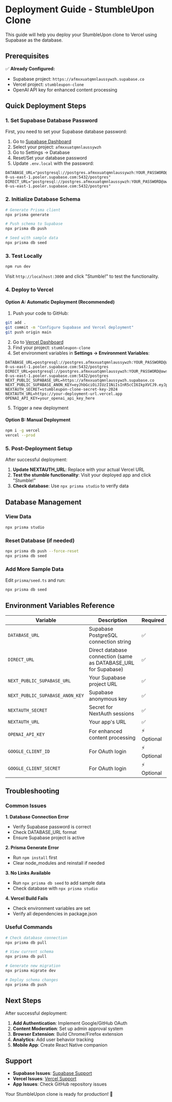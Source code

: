 # Deployment Guide - StumbleUpon Clone

This guide will help you deploy your StumbleUpon clone to Vercel using Supabase as the database.

## Prerequisites

✅ **Already Configured:**
- Supabase project: `https://afmxxuatqmnlaussywzh.supabase.co`
- Vercel project: `stumbleupon-clone`
- OpenAI API key for enhanced content processing

## Quick Deployment Steps

### 1. Set Supabase Database Password

First, you need to set your Supabase database password:

1. Go to [Supabase Dashboard](https://supabase.com/dashboard/projects)
2. Select your project: `afmxxuatqmnlaussywzh`
3. Go to Settings → Database
4. Reset/Set your database password
5. Update `.env.local` with the password:

```env
DATABASE_URL="postgresql://postgres.afmxxuatqmnlaussywzh:YOUR_PASSWORD@aws-0-us-east-1.pooler.supabase.com:5432/postgres"
DIRECT_URL="postgresql://postgres.afmxxuatqmnlaussywzh:YOUR_PASSWORD@aws-0-us-east-1.pooler.supabase.com:5432/postgres"
```

### 2. Initialize Database Schema

```bash
# Generate Prisma client
npx prisma generate

# Push schema to Supabase
npx prisma db push

# Seed with sample data
npx prisma db seed
```

### 3. Test Locally

```bash
npm run dev
```

Visit `http://localhost:3000` and click "Stumble!" to test the functionality.

### 4. Deploy to Vercel

#### Option A: Automatic Deployment (Recommended)

1. Push your code to GitHub:
```bash
git add .
git commit -m "Configure Supabase and Vercel deployment"
git push origin main
```

2. Go to [Vercel Dashboard](https://vercel.com/dashboard)
3. Find your project: `stumbleupon-clone`
4. Set environment variables in **Settings → Environment Variables**:

```
DATABASE_URL=postgresql://postgres.afmxxuatqmnlaussywzh:YOUR_PASSWORD@aws-0-us-east-1.pooler.supabase.com:5432/postgres
DIRECT_URL=postgresql://postgres.afmxxuatqmnlaussywzh:YOUR_PASSWORD@aws-0-us-east-1.pooler.supabase.com:5432/postgres
NEXT_PUBLIC_SUPABASE_URL=https://afmxxuatqmnlaussywzh.supabase.co
NEXT_PUBLIC_SUPABASE_ANON_KEY=eyJhbGciOiJIUzI1NiIsInR5cCI6IkpXVCJ9.eyJpc3MiOiJzdXBhYmFzZSIsInJlZiI6ImFmbXh4dWF0cW1ubGF1c3N5d3poIiwicm9sZSI6ImFub24iLCJpYXQiOjE3NTg3Njg1ODEsImV4cCI6MjA3NDM0NDU4MX0.ucQkD50vuTj_MBvNttd055_qb5ZyuEnzjC_11PDepXg
NEXTAUTH_SECRET=stumbleupon-clone-secret-key-2024
NEXTAUTH_URL=https://your-deployment-url.vercel.app
OPENAI_API_KEY=your_openai_api_key_here
```

5. Trigger a new deployment

#### Option B: Manual Deployment

```bash
npm i -g vercel
vercel --prod
```

### 5. Post-Deployment Setup

After successful deployment:

1. **Update NEXTAUTH_URL**: Replace with your actual Vercel URL
2. **Test the stumble functionality**: Visit your deployed app and click "Stumble!"
3. **Check database**: Use `npx prisma studio` to verify data

## Database Management

### View Data
```bash
npx prisma studio
```

### Reset Database (if needed)
```bash
npx prisma db push --force-reset
npx prisma db seed
```

### Add More Sample Data
Edit `prisma/seed.ts` and run:
```bash
npx prisma db seed
```

## Environment Variables Reference

| Variable | Description | Required |
|----------|-------------|----------|
| `DATABASE_URL` | Supabase PostgreSQL connection string | ✅ |
| `DIRECT_URL` | Direct database connection (same as DATABASE_URL for Supabase) | ✅ |
| `NEXT_PUBLIC_SUPABASE_URL` | Your Supabase project URL | ✅ |
| `NEXT_PUBLIC_SUPABASE_ANON_KEY` | Supabase anonymous key | ✅ |
| `NEXTAUTH_SECRET` | Secret for NextAuth sessions | ✅ |
| `NEXTAUTH_URL` | Your app's URL | ✅ |
| `OPENAI_API_KEY` | For enhanced content processing | ⚡ Optional |
| `GOOGLE_CLIENT_ID` | For OAuth login | ⚡ Optional |
| `GOOGLE_CLIENT_SECRET` | For OAuth login | ⚡ Optional |

## Troubleshooting

### Common Issues

**1. Database Connection Error**
- Verify Supabase password is correct
- Check DATABASE_URL format
- Ensure Supabase project is active

**2. Prisma Generate Error**
- Run `npm install` first
- Clear node_modules and reinstall if needed

**3. No Links Available**
- Run `npx prisma db seed` to add sample data
- Check database with `npx prisma studio`

**4. Vercel Build Fails**
- Check environment variables are set
- Verify all dependencies in package.json

### Useful Commands

```bash
# Check database connection
npx prisma db pull

# View current schema
npx prisma db pull

# Generate new migration
npx prisma migrate dev

# Deploy schema changes
npx prisma db push
```

## Next Steps

After successful deployment:

1. **Add Authentication**: Implement Google/GitHub OAuth
2. **Content Moderation**: Set up admin approval system
3. **Browser Extension**: Build Chrome/Firefox extension
4. **Analytics**: Add user behavior tracking
5. **Mobile App**: Create React Native companion

## Support

- **Supabase Issues**: [Supabase Support](https://supabase.com/support)
- **Vercel Issues**: [Vercel Support](https://vercel.com/support)
- **App Issues**: Check GitHub repository issues

Your StumbleUpon clone is ready for production! 🚀